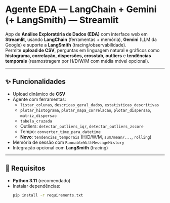 # Agente EDA — LangChain + Gemini (+ LangSmith) — Streamlit

App de **Análise Exploratória de Dados (EDA)** com interface web em **Streamlit**, usando **LangChain** (ferramentas + memória), **Gemini** (LLM da Google) e suporte a **LangSmith** (tracing/observabilidade).  
Permite **upload de CSV**, perguntas em linguagem natural e gráficos como **histograma, correlação, dispersões, crosstab, outliers** e **tendências temporais** (reamostragem por H/D/W/M com média móvel opcional).

---

## ✨ Funcionalidades
- Upload dinâmico de **CSV**
- Agente com ferramentas:
  - `listar_colunas`, `descricao_geral_dados`, `estatisticas_descritivas`
  - `plotar_histograma`, `plotar_mapa_correlacao`, `plotar_dispersao`, `matriz_dispersao`
  - `tabela_cruzada`
  - Outliers: `detectar_outliers_iqr`, `detectar_outliers_zscore`
  - Tempo: `converter_time_para_datetime`
  - **Novo**: `tendencias_temporais` (H/D/W/M, `sum/mean/...`, `rolling`)
- Memória de sessão com `RunnableWithMessageHistory`
- Integração opcional com **LangSmith** (tracing)

---

## 🧩 Requisitos

- **Python 3.11** (recomendado)
- Instalar dependências:
  ```bash
  pip install -r requirements.txt
